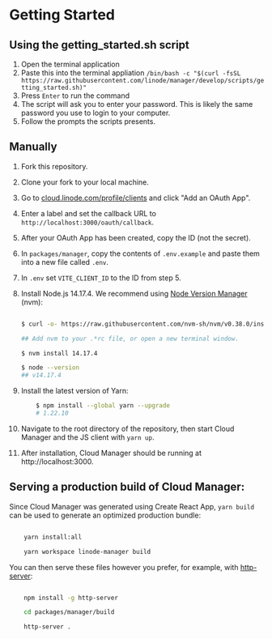 # Getting Started

## Using the getting_started.sh script

1. Open the terminal application
2. Paste this into the terminal appliation `/bin/bash -c "$(curl -fsSL https://raw.githubusercontent.com/linode/manager/develop/scripts/getting_started.sh)"`
3. Press `Enter` to run the command
4. The script will ask you to enter your password. This is likely the same password you use to login to your computer.
5. Follow the prompts the scripts presents.

## Manually

1. Fork this repository.
2. Clone your fork to your local machine.
3. Go to [cloud.linode.com/profile/clients](https://cloud.linode.com/profile/clients) and click "Add an OAuth App".
4. Enter a label and set the callback URL to `http://localhost:3000/oauth/callback`.
5. After your OAuth App has been created, copy the ID (not the secret).
6. In `packages/manager`, copy the contents of `.env.example` and paste them into a new file called `.env`.
7. In `.env` set `VITE_CLIENT_ID` to the ID from step 5.
8. Install Node.js 14.17.4. We recommend using [Node Version Manager](https://github.com/nvm-sh/nvm) (nvm):

   ```bash

   $ curl -o- https://raw.githubusercontent.com/nvm-sh/nvm/v0.38.0/install.sh | bash

   ## Add nvm to your .*rc file, or open a new terminal window.

   $ nvm install 14.17.4

   $ node --version
   ## v14.17.4

   ```

9. Install the latest version of Yarn:

   ```bash
       $ npm install --global yarn --upgrade
       # 1.22.10
   ```

10. Navigate to the root directory of the repository, then start Cloud Manager and the JS client with `yarn up`.
11. After installation, Cloud Manager should be running at http://localhost:3000.

## Serving a production build of Cloud Manager:

Since Cloud Manager was generated using Create React App, `yarn build` can be used to generate an optimized production bundle:

```bash

    yarn install:all

    yarn workspace linode-manager build

```

You can then serve these files however you prefer, for example, with [http-server](https://www.npmjs.com/package/http-server):

```bash

    npm install -g http-server

    cd packages/manager/build

    http-server .

```
